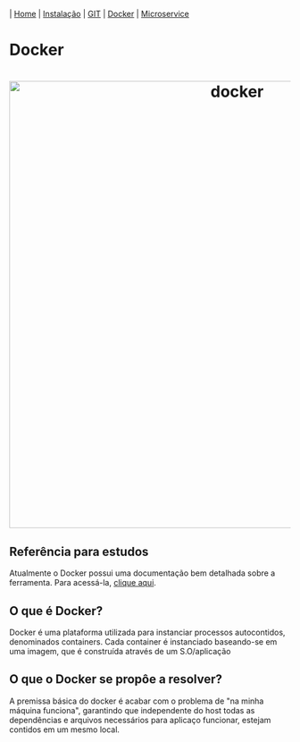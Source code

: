| [Home](/handson_microservice) | [Instalação](/handson_microservice/instalacao) | [GIT](/handson_microservice/git) | [Docker](/handson_microservice/docker) | [Microservice](/handson_microservice/microservice)

# Docker

<h1 align="center">
  <img src="https://user-images.githubusercontent.com/18057391/90987336-7e7d8d80-e560-11ea-8887-3839c02805e6.png" alt="docker" width="800px" />
</h1>

## Referência para estudos

Atualmente o Docker possui uma documentação bem detalhada sobre a ferramenta. 
Para acessá-la, [clique aqui](https://docs.docker.com).

## O que é Docker?

Docker é uma plataforma utilizada para instanciar processos autocontidos, denominados containers.
Cada container é instanciado baseando-se em uma imagem, que é construída através de um S.O/aplicação

## O que o Docker se propôe a resolver?

A premissa básica do docker é acabar com o problema de "na minha máquina funciona", garantindo que independente do host
todas as dependências e arquivos necessários para aplicaço funcionar, estejam contidos em um mesmo local.
